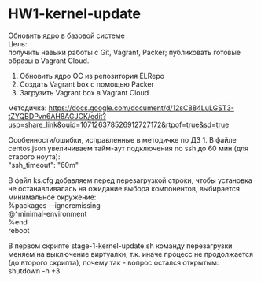 # HW1-kernel-update
Обновить ядро в базовой системе  
Цель:  
получить навыки работы с Git, Vagrant, Packer;
публиковать готовые образы в Vagrant Cloud.

1) Обновить ядро ОС из репозитория ELRepo
2) Создать Vagrant box c помощью Packer
3) Загрузить Vagrant box в Vagrant Cloud

методичка:
https://docs.google.com/document/d/12sC884LuLGST3-tZYQBDPvn6AH8AGJCK/edit?usp=share_link&ouid=107126378526912727172&rtpof=true&sd=true

Особенности/ошибки, исправленные в методичке по ДЗ 1.
В файле centos.json увеличиваем тайм-аут подключения по ssh до 60 мин (для старого ноута):  
"ssh_timeout": "60m"

В файл ks.cfg добавляем перед перезагрузкой строки, чтобы установка не останавливалась на ожидание выбора компонентов, выбирается минимальное окружение:  
%packages --ignoremissing  
@^minimal-environment  
%end  
reboot

В первом скрипте stage-1-kernel-update.sh команду перезагрузки меняем на выключение виртуалки, т.к. иначе процесс не продолжается (до второго скрипта), почему так - вопрос остался открытым:  
shutdown -h +3
